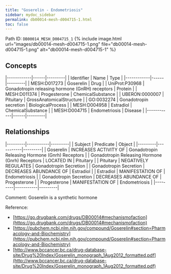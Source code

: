 ```yaml
---
title: "Goserelin - Endometriosis"
sidebar: mydoc_sidebar
permalink: db00014-mesh-d004715-1.html
toc: false 
---
```



Path ID: `DB00014_MESH_D004715_1`
{% include image.html url="images/db00014-mesh-d004715-1.png" file="db00014-mesh-d004715-1.png" alt="db00014-mesh-d004715-1" %}

## Concepts

|------------|------|---------|
| Identifier | Name | Type    |
|------------|------|---------|
| MESH:D017273 | Goserelin | Drug |
| UniProt:P30968 | Gonadotropin releasing hormone (GnRH) receptors | Protein |
| MESH:D011374 | Progesterone | ChemicalSubstance |
| UBERON:0000007 | Pituitary | GrossAnatomicalStructure |
| GO:0032274 | Gonadotropin secretion | BiologicalProcess |
| MESH:D004958 | Estradiol | ChemicalSubstance |
| MESH:D004715 | Endometriosis | Disease |
|------------|------|---------|

## Relationships

|---------|-----------|---------|
| Subject | Predicate | Object  |
|---------|-----------|---------|
| Goserelin | INCREASES ACTIVITY OF | Gonadotropin Releasing Hormone (Gnrh) Receptors |
| Gonadotropin Releasing Hormone (Gnrh) Receptors | LOCATED IN | Pituitary |
| Pituitary | NEGATIVELY REGULATES | Gonadotropin Secretion |
| Gonadotropin Secretion | DECREASES ABUNDANCE OF | Estradiol |
| Estradiol | MANIFESTATION OF | Endometriosis |
| Gonadotropin Secretion | DECREASES ABUNDANCE OF | Progesterone |
| Progesterone | MANIFESTATION OF | Endometriosis |
|---------|-----------|---------|

Comment: Goserelin is a synthetic hormone

Reference: 
  - [https://go.drugbank.com/drugs/DB00014#mechanismofaction](https://go.drugbank.com/drugs/DB00014#mechanismofaction)
  - [https://pubchem.ncbi.nlm.nih.gov/compound/Goserelin#section=Pharmacology-and-Biochemistry](https://pubchem.ncbi.nlm.nih.gov/compound/Goserelin#section=Pharmacology-and-Biochemistry)
  - [http://www.bccancer.bc.ca/drug-database-site/Drug%20Index/Goserelin_monograph_1Aug2012_formatted.pdf](http://www.bccancer.bc.ca/drug-database-site/Drug%20Index/Goserelin_monograph_1Aug2012_formatted.pdf)
